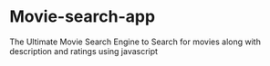 # Movie-search-app
The Ultimate Movie Search Engine to Search for movies along with description and ratings using javascript
